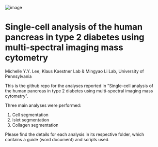 ![image](https://user-images.githubusercontent.com/66084077/136574333-58bfbe71-82e2-460c-80b5-fb80d96b202e.png)

# Single-cell analysis of the human pancreas in type 2 diabetes using multi-spectral imaging mass cytometry

Michelle Y.Y. Lee, Klaus Kaestner Lab & Mingyao Li Lab, University of Pennsylvania

This is the github repo for the analyses reported in "Single-cell analysis of the human pancreas in type 2 diabetes using multi-spectral imaging mass cytometry". 

Three main analyses were performed: 
1) Cell segmentation
2) Islet segmentation
3) Collagen segmentation 

Please find the details for each analysis in its respective folder, which contains a guide (word document) and scripts used. 

